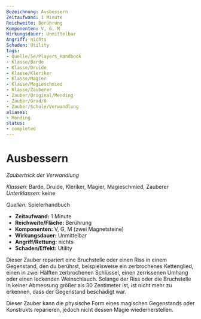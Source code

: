 ```yaml
---
Bezeichnung: Ausbessern
Zeitaufwand: 1 Minute
Reichweite: Berührung
Komponenten: V, G, M
Wirkungsdauer: Unmittelbar
Angriff: nichts
Schaden: Utility
tags:
- Quelle/5e/Players_Handbook
- Klasse/Barde
- Klasse/Druide
- Klasse/Kleriker
- Klasse/Magier
- Klasse/Magieschmied
- Klasse/Zauberer
- Zauber/Original/Mending
- Zauber/Grad/0
- Zauber/Schule/Verwandlung
aliases:
- Mending
status:
- completed
---
```

# Ausbessern
_Zaubertrick der Verwandlung_

_Klassen:_ Barde, Druide, Kleriker, Magier, Magieschmied, Zauberer
_Unterklassen:_ keine

_Quellen:_ Spielerhandbuch

- **Zeitaufwand:** 1 Minute
- **Reichweite/Fläche:** Berührung
- **Komponenten:** V, G, M (zwei Magnetsteine)
- **Wirkungsdauer:** Unmittelbar
- **Angriff/Rettung:** nichts
- **Schaden/Effekt:** Utility

Dieser Zauber repariert eine Bruchstelle oder einen Riss in einem Gegenstand, den du berührst, beispielsweise ein zerbrochenes Kettenglied, einen in zwei Hälften zerbrochenen Schlüssel, einen zerrissenen Umhang oder einen leckenden Weinschlauch. Solange der Riss oder die Bruchstelle in keiner Abmessung größer als 30 Zentimeter ist, ist nicht mehr zu erkennen, dass der Gegenstand beschädigt war.

Dieser Zauber kann die physische Form eines magischen Gegenstands oder Konstrukts reparieren, jedoch nicht dessen Magie wiederherstellen.